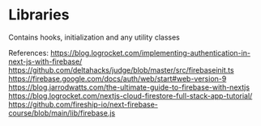# Libraries

Contains hooks, initialization and any utility classes

References:
https://blog.logrocket.com/implementing-authentication-in-next-js-with-firebase/
https://github.com/deltahacks/judge/blob/master/src/firebaseinit.ts
https://firebase.google.com/docs/auth/web/start#web-version-9
https://blog.jarrodwatts.com/the-ultimate-guide-to-firebase-with-nextjs
https://blog.logrocket.com/nextjs-cloud-firestore-full-stack-app-tutorial/
https://github.com/fireship-io/next-firebase-course/blob/main/lib/firebase.js
